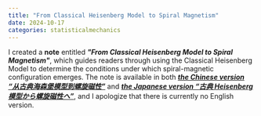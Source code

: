 ```yaml
---
title: "From Classical Heisenberg Model to Spiral Magnetism"
date: 2024-10-17
categories: statisticalmechanics
---
```


 I created a **note** entitled ***"From Classical Heisenberg Model to Spiral Magnetism"***, which guides readers through using the Classical Heisenberg Model to determine the conditions under which spiral-magnetic configuration emerges. The note is available in both ***[the Chinese version “从古典海森堡模型到螺旋磁性”](https://yzhacn.github.io/files/20241017_spiral.pdf)*** and ***[the Japanese version “古典 Heisenberg 模型から螺旋磁性へ”](https://yzhacn.github.io/files/20241017_spiral_ja.pdf)***, and I apologize that there is currently no English version.
